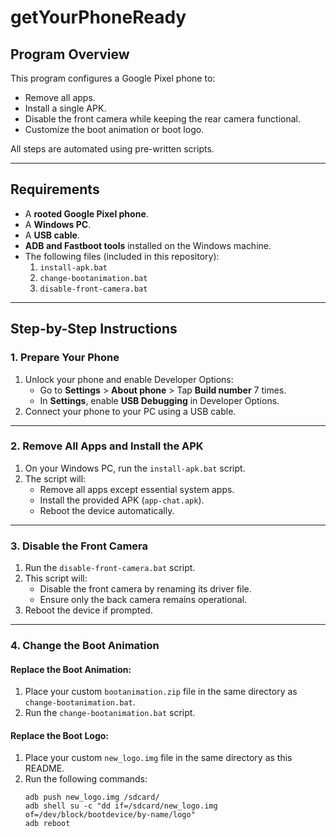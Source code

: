 # getYourPhoneReady

## Program Overview
This program configures a Google Pixel phone to:
- Remove all apps.
- Install a single APK.
- Disable the front camera while keeping the rear camera functional.
- Customize the boot animation or boot logo.

All steps are automated using pre-written scripts.

---

## Requirements
- A **rooted Google Pixel phone**.
- A **Windows PC**.
- A **USB cable**.
- **ADB and Fastboot tools** installed on the Windows machine.
- The following files (included in this repository):
  1. `install-apk.bat`
  2. `change-bootanimation.bat`
  3. `disable-front-camera.bat`

---

## Step-by-Step Instructions

### 1. Prepare Your Phone
1. Unlock your phone and enable Developer Options:
   - Go to **Settings** > **About phone** > Tap **Build number** 7 times.
   - In **Settings**, enable **USB Debugging** in Developer Options.
2. Connect your phone to your PC using a USB cable.

---

### 2. Remove All Apps and Install the APK
1. On your Windows PC, run the `install-apk.bat` script.
2. The script will:
   - Remove all apps except essential system apps.
   - Install the provided APK (`app-chat.apk`).
   - Reboot the device automatically.

---

### 3. Disable the Front Camera
1. Run the `disable-front-camera.bat` script.
2. This script will:
   - Disable the front camera by renaming its driver file.
   - Ensure only the back camera remains operational.
3. Reboot the device if prompted.

---

### 4. Change the Boot Animation
#### Replace the Boot Animation:
1. Place your custom `bootanimation.zip` file in the same directory as `change-bootanimation.bat`.
2. Run the `change-bootanimation.bat` script.

#### Replace the Boot Logo:
1. Place your custom `new_logo.img` file in the same directory as this README.
2. Run the following commands:
   ```batch
   adb push new_logo.img /sdcard/
   adb shell su -c "dd if=/sdcard/new_logo.img of=/dev/block/bootdevice/by-name/logo"
   adb reboot
